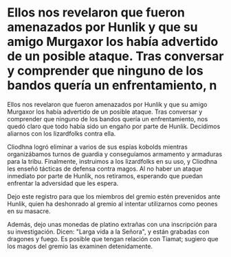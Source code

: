 # Ellos nos revelaron que fueron amenazados por Hunlik y que su amigo Murgaxor los había advertido de un posible ataque. Tras conversar y comprender que ninguno de los bandos quería un enfrentamiento, n

Ellos nos revelaron que fueron amenazados por Hunlik y que su amigo Murgaxor los había advertido de un posible ataque. Tras conversar y comprender que ninguno de los bandos quería un enfrentamiento, nos quedó claro que todo había sido un engaño por parte de Hunlik. Decidimos aliarnos con los lizardfolks contra ella.

Cliodhna logró eliminar a varios de sus espías kobolds mientras organizábamos turnos de guardia y conseguíamos armamento y armaduras para la tribu. Finalmente, instruimos a los lizardfolks en su uso, y Cliodhna les enseñó tácticas de defensa contra magos. Al no haber un ataque inmediato por parte de Hunlik, nos retiramos, esperando que puedan enfrentar la adversidad que les espera.

Dejo este registro para que los miembros del gremio estén prevenidos ante Hunlik, quien ha deshonrado al gremio al intentar utilizarnos como peones en su masacre.

Además, dejo unas monedas de platino extrañas con una inscripción para su investigación. Dicen: "Larga vida a la Señora", y están grabadas con dragones y fuego. Es posible que tengan relación con Tiamat; sugiero que los magos del gremio las examinen detenidamente.

